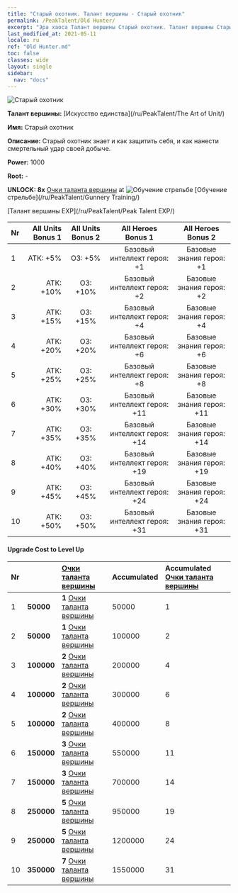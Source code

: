 ```yaml
---
title: "Старый охотник. Талант вершины - Старый охотник"
permalink: /PeakTalent/Old Hunter/
excerpt: "Эра хаоса Талант вершины Старый охотник. Талант вершины Старый охотник. Старый охотник"
last_modified_at: 2021-05-11
locale: ru
ref: "Old Hunter.md"
toc: false
classes: wide
layout: single
sidebar:
  nav: "docs"
---
```


  ![Старый охотник](/images/pt/talent_2010.png)

  **Талант вершины:** [Искусство единства](/ru/PeakTalent/The Art of Unit/)

  **Имя:** Старый охотник

  **Описание:** Старый охотник знает и как защитить себя, и как нанести смертельный удар своей добыче.

  **Power:** 1000

  **Root:** -

  **UNLOCK: 8x** [Очки таланта вершины](/ItemsRU/con_934/) at ![Обучение стрельбе](/images/pt/talent_2008.png) [Обучение стрельбе](/ru/PeakTalent/Gunnery Training/)

  [Талант вершины EXP](/ru/PeakTalent/Peak Talent EXP/)

  | Nr | All Units Bonus 1 | All Units Bonus 2 | All Heroes Bonus 1 | All Heroes Bonus 2 |
  |:---|--------------:|:-------------:|:-------------:|:-------------:|
  | 1 | АТК: +5% | ОЗ: +5% | Базовый интеллект героя: +1 | Базовые знания героя: +1 |
  | 2 | АТК: +10% | ОЗ: +10% | Базовый интеллект героя: +2 | Базовые знания героя: +2 |
  | 3 | АТК: +15% | ОЗ: +15% | Базовый интеллект героя: +4 | Базовые знания героя: +4 |
  | 4 | АТК: +20% | ОЗ: +20% | Базовый интеллект героя: +6 | Базовые знания героя: +6 |
  | 5 | АТК: +25% | ОЗ: +25% | Базовый интеллект героя: +8 | Базовые знания героя: +8 |
  | 6 | АТК: +30% | ОЗ: +30% | Базовый интеллект героя: +11 | Базовые знания героя: +11 |
  | 7 | АТК: +35% | ОЗ: +35% | Базовый интеллект героя: +14 | Базовые знания героя: +14 |
  | 8 | АТК: +40% | ОЗ: +40% | Базовый интеллект героя: +19 | Базовые знания героя: +19 |
  | 9 | АТК: +45% | ОЗ: +45% | Базовый интеллект героя: +24 | Базовые знания героя: +24 |
  | 10 | АТК: +50% | ОЗ: +50% | Базовый интеллект героя: +31 | Базовые знания героя: +31 |


#### Upgrade Cost to Level Up

  | Nr | <i class="fas fa-coins"/> | [Очки таланта вершины](/ItemsRU/con_934/) | Accumulated <i class="fas fa-coins"/> | Accumulated [Очки таланта вершины](/ItemsRU/con_934/) |
  |:---|:--------------|:-------------|:-------------|:-------------|
  | 1 | **50000** | **1** [Очки таланта вершины](/ItemsRU/con_934/) | 50000 | 1 |
  | 2 | **50000** | **1** [Очки таланта вершины](/ItemsRU/con_934/) | 100000 | 2 |
  | 3 | **100000** | **2** [Очки таланта вершины](/ItemsRU/con_934/) | 200000 | 4 |
  | 4 | **100000** | **2** [Очки таланта вершины](/ItemsRU/con_934/) | 300000 | 6 |
  | 5 | **100000** | **2** [Очки таланта вершины](/ItemsRU/con_934/) | 400000 | 8 |
  | 6 | **150000** | **3** [Очки таланта вершины](/ItemsRU/con_934/) | 550000 | 11 |
  | 7 | **150000** | **3** [Очки таланта вершины](/ItemsRU/con_934/) | 700000 | 14 |
  | 8 | **250000** | **5** [Очки таланта вершины](/ItemsRU/con_934/) | 950000 | 19 |
  | 9 | **250000** | **5** [Очки таланта вершины](/ItemsRU/con_934/) | 1200000 | 24 |
  | 10 | **350000** | **7** [Очки таланта вершины](/ItemsRU/con_934/) | 1550000 | 31 |
